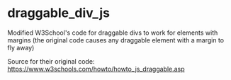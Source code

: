 # draggable_div_js
Modified W3School's code for draggable divs to work for elements with margins
(the original code causes any draggable element with a margin to fly away)


Source for their original code: https://www.w3schools.com/howto/howto_js_draggable.asp
